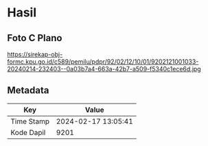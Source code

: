 # Hasil

## Foto C Plano

https://sirekap-obj-formc.kpu.go.id/c589/pemilu/pdpr/92/02/12/10/01/9202121001033-20240214-232403--0a03b7a4-663a-42b7-a509-f5340c1ece6d.jpg


## Metadata

| Key        | Value               |
| ---------- | ------------------- |
| Time Stamp | 2024-02-17 13:05:41 |
| Kode Dapil | 9201                |




